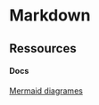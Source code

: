 # Markdown

## Ressources
#### Docs
[Mermaid diagrames](https://mermaid-js.github.io/mermaid/#/README)
